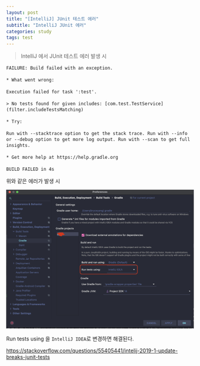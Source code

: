 ```yaml
---
layout: post
title: "[IntelliJ] JUnit 테스트 에러"
subtitle: "IntelliJ JUnit 에러"
categories: study
tags: test
---
```


> IntelliJ 에서 JUnit 테스트 에러 발생 시


```
FAILURE: Build failed with an exception.

* What went wrong:

Execution failed for task ':test'.

> No tests found for given includes: [com.test.TestService](filter.includeTestsMatching)

* Try:

Run with --stacktrace option to get the stack trace. Run with --info or --debug option to get more log output. Run with --scan to get full insights.

* Get more help at https://help.gradle.org

BUILD FAILED in 4s
```
위와 같은 에러가 발생 시 

![intelliJ-JUnit](/assets/img/etc/IntelliJ_JUnit_error.png)

Run tests using 을 `IntelliJ IDEA`로 변경하면 해결된다.

https://stackoverflow.com/questions/55405441/intelij-2019-1-update-breaks-junit-tests